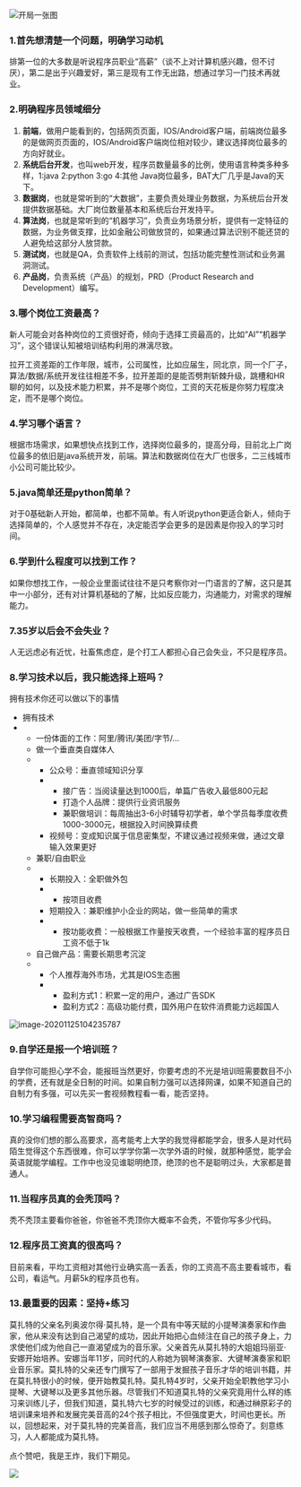 ![开局一张图](https://tva1.sinaimg.cn/large/0081Kckwly1gl17z3d2g5j314q0kz75w.jpg)



### 1.首先想清楚一个问题，明确学习动机

排第一位的大多数是听说程序员职业“高薪”（谈不上对计算机感兴趣，但不讨厌），第二是出于兴趣爱好，第三是现有工作无出路，想通过学习一门技术再就业。

### 2.明确程序员领域细分

1. **前端**，做用户能看到的，包括网页页面，IOS/Android客户端，前端岗位最多的是做网页页面的，IOS/Android客户端岗位相对较少，建议选择岗位最多的方向好就业。
2. **系统后台开发**，也叫web开发，程序员数量最多的比例，使用语言种类多种多样，1:java  2:python 3:go 4:其他 Java岗位最多，BAT大厂几乎是Java的天下。
3. **数据岗**，也就是常听到的“大数据”，主要负责处理业务数据，为系统后台开发提供数据基础。大厂岗位数量基本和系统后台开发持平。
4. **算法岗**，也就是常听到的“机器学习”，负责业务场景分析，提供有一定特征的数据，为业务做支撑，比如金融公司做放贷的，如果通过算法识别不能还贷的人避免给这部分人放贷款。
5. **测试岗**，也就是QA，负责软件上线前的测试，包括功能完整性测试和业务漏洞测试。
6. **产品岗**，负责系统（产品）的规划，PRD（Product Research and Development）编写。

### 3.哪个岗位工资最高？

新人可能会对各种岗位的工资很好奇，倾向于选择工资最高的，比如“AI”“机器学习”，这个错误认知被培训结构利用的淋漓尽致。

拉开工资差距的工作年限，城市，公司属性，比如应届生，同北京，同一个厂子，算法/数据/系统开发往往相差不多，拉开差距的是能否劈荆斩棘升级，跳槽和HR聊的如何，以及技术能力积累，并不是哪个岗位，工资的天花板是你努力程度决定，而不是哪个岗位。

### 4.学习哪个语言？

根据市场需求，如果想快点找到工作，选择岗位最多的，提高分母，目前北上广岗位最多的依旧是java系统开发，前端。算法和数据岗位在大厂也很多，二三线城市小公司可能比较少。

### 5.java简单还是python简单？

对于0基础新人开始，都简单，也都不简单。有人听说python更适合新人，倾向于选择简单的，个人感觉并不存在，决定能否学会更多的是因素是你投入的学习时间。

### 6.学到什么程度可以找到工作？

如果你想找工作，一般企业里面试往往不是只考察你对一门语言的了解，这只是其中一小部分，还有对计算机基础的了解，比如反应能力，沟通能力，对需求的理解能力。

### 7.35岁以后会不会失业？

人无远虑必有近忧，社畜焦虑症，是个打工人都担心自己会失业，不只是程序员。

### 8.学习技术以后，我只能选择上班吗？

拥有技术你还可以做以下的事情

- 拥有技术
- - 一份体面的工作：阿里/腾讯/美团/字节/… 
  - 做一个垂直类自媒体人
  - - 公众号：垂直领域知识分享
    - - 接广告：当阅读量达到1000后，单篇广告收入最低800元起
      - 打造个人品牌：提供行业资讯服务
      - 兼职做培训：每周抽出3-6小时辅导初学者，单个学员每季度收费1000-3000元，根据投入时间换算续费
    - 视频号：变成知识属于信息密集型，不建议通过视频来做，通过文章输入效果更好
  - 兼职/自由职业
  - - 长期投入：全职做外包
    - - 按项目收费
    - 短期投入：兼职维护小企业的网站，做一些简单的需求
    - - 按功能收费：一般根据工作量按天收费，一个经验丰富的程序员日工资不低于1k
  - 自己做产品：需要长期思考沉淀
  - - 个人推荐海外市场，尤其是IOS生态圈
    - - 盈利方式1：积累一定的用户，通过广告SDK
      - 盈利方式2：高级功能付费，国外用户在软件消费能力远超国人

![image-20201125104235787](https://tva1.sinaimg.cn/large/0081Kckwly1gl180oxghnj306m06i0v9.jpg)

### 9.自学还是报一个培训班？

自学你可能担心学不会，能报班当然更好，你要考虑的不光是培训班需要数目不小的学费，还有就是全日制的时间。如果自制力强可以选择网课，如果不知道自己的自制力有多强，可以先买一套视频教程看一看，能否坚持。

### 10.学习编程需要高智商吗？

真的没你们想的那么高要求，高考能考上大学的我觉得都能学会，很多人是对代码陌生觉得这个东西很难，你可以学学你第一次学外语的时候，就那种感觉，能学会英语就能学编程。工作中也没见谁聪明绝顶，绝顶的也不是聪明过头，大家都是普通人。

### 11.当程序员真的会秃顶吗？

秃不秃顶主要看你爸爸，你爸爸不秃顶你大概率不会秃，不管你写多少代码。

### 12.程序员工资真的很高吗？

目前来看，平均工资相对其他行业确实高一丢丢，你的工资高不高主要看城市，看公司，看运气。月薪5k的程序员也有。

### 13.最重要的因素：坚持+练习

莫扎特的父亲名列奥波尔得·莫扎特，是一个具有中等天赋的小提琴演奏家和作曲家，他从来没有达到自己渴望的成功，因此开始把心血倾注在自己的孩子身上，力求使他们成为他自己一直渴望成为的音乐家。父亲首先从莫扎特的大姐姐玛丽亚·安娜开始培养。安娜当年11岁，同时代的人称她为钢琴演奏家、大键琴演奏家和职业音乐家。莫扎特的父亲还专门撰写了一部用于发掘孩子音乐才华的培训书籍，并在莫扎特很小的时候，便开始教莫扎特。莫扎特4岁时，父亲开始全职教他学习小提琴、大键琴以及更多其他乐器。尽管我们不知道莫扎特的父亲究竟用什么样的练习来训练儿子，但我们知道，莫扎特六七岁的时候受过的训练，和通过榊原彩子的培训课来培养和发展完美音高的24个孩子相比，不但强度更大，时间也更长。所以，回想起来，对于莫扎特的完美音高，我们应当不用感到那么惊奇了。刻意练习，人人都能成为莫扎特。


点个赞吧，我是王炸，我们下期见。

![](https://tva1.sinaimg.cn/large/0081Kckwly1gl186z72m8j30u01bswhm.jpg)
